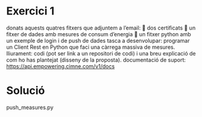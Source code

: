 # Exercici 1
donats aquests quatres fitxers que adjuntem a l’email:
 dos certificats
 un fitxer de dades amb mesures de consum d’energia
 un fitxer python amb un exemple de login i de push de dades
tasca a desenvolupar:
programar un Client Rest en Python que faci una càrrega massiva de
mesures.
lliurament:
codi (pot ser link a un repositori de codi) i una breu explicació de com ho
has plantejat (disseny de la proposta).
documentació de suport:
https://api.empowering.cimne.com/v1/docs

# Solució
push_measures.py
